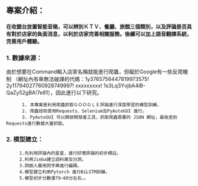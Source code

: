 
## 專案介紹：
#### 在收銀台放置智能音箱，可以辨別ＫＴＶ、餐廳、旅館三個類別，以及評論是否具有對於店家的負面消息，以利於店家完善相關服務。後續可以加上語音翻譯系統，完善用戶體驗。

   ### 1. 數據來源：
   由於想要在Command輸入店家名稱就能進行爬蟲，但礙於Google有一些反爬機制
  （網址內有串無法破譯的代碼：1y3765756447819973575!   2y11794027760928749997! xxxxxxxxx!  1s3Lq3YvjbA4iB-QaZy52gBA!7e81），因此進行以下研究。
  
          1. 本專案是利用爬蟲抓取ＧＯＯＧＬＥ評論進行深度學習的模型訓練。
          2. 爬蟲技術使用Requests、Selenium及PyAutoGUI 進行。
          3. PyAutoGUI 可以開啟開發者工具，抓取爬蟲需要的 JSON 網址，最後丟到Requests進行數據大量抓取。
          
          
   ### 2. 模型建立：
   
         1.先利用評論內的星星，進行好壞評論的初步標註。 
         2.利用Jieba建立語料庫及分詞。
         3.詞嵌入層用詞字典進行編碼。
         4.模型建立利用Pytorch 進行BiLSTM訓練。
         5.模型初步分數僅79~80分左右，。
   
